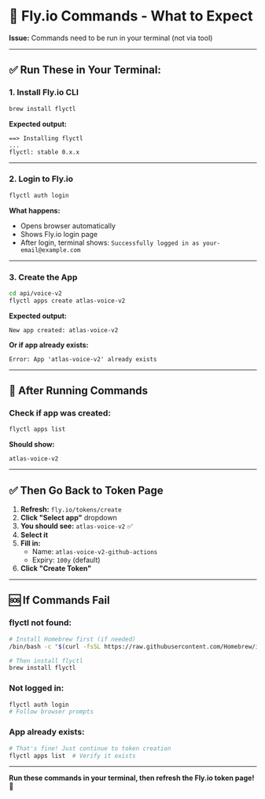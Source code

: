 # 🔧 Fly.io Commands - What to Expect

**Issue:** Commands need to be run in your terminal (not via tool)

---

## ✅ **Run These in Your Terminal:**

### **1. Install Fly.io CLI**

```bash
brew install flyctl
```

**Expected output:**
```
==> Installing flyctl
...
flyctl: stable 0.x.x
```

---

### **2. Login to Fly.io**

```bash
flyctl auth login
```

**What happens:**
- Opens browser automatically
- Shows Fly.io login page
- After login, terminal shows: `Successfully logged in as your-email@example.com`

---

### **3. Create the App**

```bash
cd api/voice-v2
flyctl apps create atlas-voice-v2
```

**Expected output:**
```
New app created: atlas-voice-v2
```

**Or if app already exists:**
```
Error: App 'atlas-voice-v2' already exists
```

---

## 🎯 **After Running Commands**

### **Check if app was created:**

```bash
flyctl apps list
```

**Should show:**
```
atlas-voice-v2
```

---

## ✅ **Then Go Back to Token Page**

1. **Refresh:** `fly.io/tokens/create`
2. **Click "Select app"** dropdown
3. **You should see:** `atlas-voice-v2` ✅
4. **Select it**
5. **Fill in:**
   - Name: `atlas-voice-v2-github-actions`
   - Expiry: `100y` (default)
6. **Click "Create Token"**

---

## 🆘 **If Commands Fail**

### **flyctl not found:**
```bash
# Install Homebrew first (if needed)
/bin/bash -c "$(curl -fsSL https://raw.githubusercontent.com/Homebrew/install/HEAD/install.sh)"

# Then install flyctl
brew install flyctl
```

### **Not logged in:**
```bash
flyctl auth login
# Follow browser prompts
```

### **App already exists:**
```bash
# That's fine! Just continue to token creation
flyctl apps list  # Verify it exists
```

---

**Run these commands in your terminal, then refresh the Fly.io token page!** 🚀

